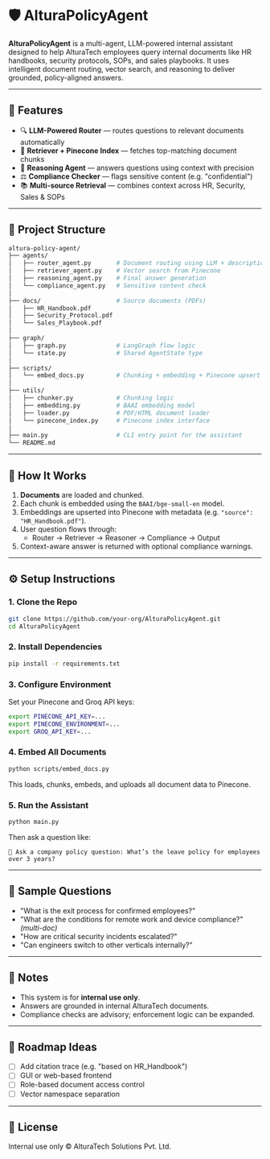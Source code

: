 # 🛡️ AlturaPolicyAgent

**AlturaPolicyAgent** is a multi-agent, LLM-powered internal assistant designed to help AlturaTech employees query internal documents like HR handbooks, security protocols, SOPs, and sales playbooks. It uses intelligent document routing, vector search, and reasoning to deliver grounded, policy-aligned answers.

---

## 🚀 Features

- 🔍 **LLM-Powered Router** — routes questions to relevant documents automatically
- 🧠 **Retriever + Pinecone Index** — fetches top-matching document chunks
- 🤖 **Reasoning Agent** — answers questions using context with precision
- ⚖️ **Compliance Checker** — flags sensitive content (e.g. "confidential")
- 📚 **Multi-source Retrieval** — combines context across HR, Security, Sales & SOPs

---

## 🧱 Project Structure

```bash
altura-policy-agent/
├── agents/
│   ├── router_agent.py       # Document routing using LLM + descriptions
│   ├── retriever_agent.py    # Vector search from Pinecone
│   ├── reasoning_agent.py    # Final answer generation
│   └── compliance_agent.py   # Sensitive content check
│
├── docs/                     # Source documents (PDFs)
│   ├── HR_Handbook.pdf
│   ├── Security_Protocol.pdf
│   └── Sales_Playbook.pdf
│
├── graph/
│   ├── graph.py              # LangGraph flow logic
│   └── state.py              # Shared AgentState type
│
├── scripts/
│   └── embed_docs.py         # Chunking + embedding + Pinecone upsert
│
├── utils/
│   ├── chunker.py            # Chunking logic
│   ├── embedding.py          # BAAI embedding model
│   ├── loader.py             # PDF/HTML document loader
│   └── pinecone_index.py     # Pinecone index interface
│
├── main.py                   # CLI entry point for the assistant
└── README.md
```

---

## 🧠 How It Works

1. **Documents** are loaded and chunked.
2. Each chunk is embedded using the `BAAI/bge-small-en` model.
3. Embeddings are upserted into Pinecone with metadata (e.g. `"source": "HR_Handbook.pdf"`).
4. User question flows through:
   - Router → Retriever → Reasoner → Compliance → Output
5. Context-aware answer is returned with optional compliance warnings.

---

## ⚙️ Setup Instructions

### 1. Clone the Repo
```bash
git clone https://github.com/your-org/AlturaPolicyAgent.git
cd AlturaPolicyAgent
```

### 2. Install Dependencies
```bash
pip install -r requirements.txt
```

### 3. Configure Environment
Set your Pinecone and Groq API keys:
```bash
export PINECONE_API_KEY=...
export PINECONE_ENVIRONMENT=...
export GROQ_API_KEY=...
```

### 4. Embed All Documents
```bash
python scripts/embed_docs.py
```

This loads, chunks, embeds, and uploads all document data to Pinecone.

### 5. Run the Assistant
```bash
python main.py
```
Then ask a question like:
```text
💬 Ask a company policy question: What’s the leave policy for employees over 3 years?
```

---

## 🧪 Sample Questions

- "What is the exit process for confirmed employees?"
- "What are the conditions for remote work and device compliance?" *(multi-doc)*
- "How are critical security incidents escalated?"
- "Can engineers switch to other verticals internally?"

---

## 🔐 Notes
- This system is for **internal use only**.
- Answers are grounded in internal AlturaTech documents.
- Compliance checks are advisory; enforcement logic can be expanded.

---

## 📌 Roadmap Ideas
- [ ] Add citation trace (e.g. "based on HR_Handbook")
- [ ] GUI or web-based frontend
- [ ] Role-based document access control
- [ ] Vector namespace separation

---

## 🧾 License
Internal use only © AlturaTech Solutions Pvt. Ltd.
